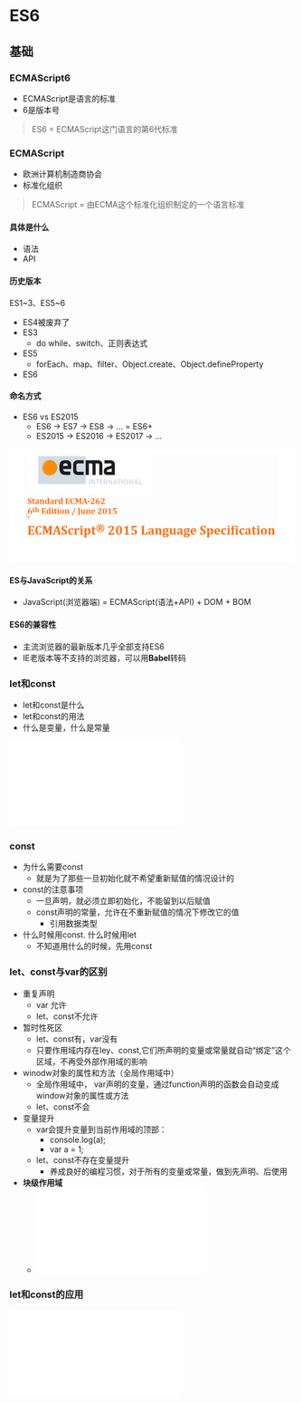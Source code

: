 # ES6

## 基础

### ECMAScript6

- ECMAScript是语言的标准
- 6是版本号

> ES6 = ECMAScript这门语言的第6代标准

### ECMAScript

- 欧洲计算机制造商协会
- 标准化组织

> ECMAScript = 由ECMA这个标准化组织制定的一个语言标准

#### 具体是什么

- 语法
- API

#### 历史版本

ES1~3、ES5~6

- ES4被废弃了
- ES3
  - do while、switch、正则表达式
- ES5
  - forEach、map、filter、Object.create、Object.defineProperty
- ES6

#### 命名方式

- ES6 vs ES2015
  - ES6 -> ES7 -> ES8 -> ... = ES6+
  - ES2015 -> ES2016 -> ES2017 -> ...

![ES6](./ES6.PNG)

#### ES与JavaScript的关系

- JavaScript(浏览器端) = ECMAScript(语法+API) + DOM + BOM

#### ES6的兼容性

- 主流浏览器的最新版本几乎全部支持ES6
- IE老版本等不支持的浏览器，可以用**Babel**转码

### let和const

- let和const是什么
- let和const的用法
- 什么是变量，什么是常量

![Demo](./1.let%E5%92%8Cconst%E6%98%AF%E4%BB%80%E4%B9%88.html)

### const

- 为什么需要const
  - 就是为了那些一旦初始化就不希望重新赋值的情况设计的
- const的注意事项
  - 一旦声明，就必须立即初始化，不能留到以后赋值
  - const声明的常量，允许在不重新赋值的情况下修改它的值
    - 引用数据类型
- 什么时候用const. 什么时候用let
  - 不知道用什么的时候，先用const

### let、const与var的区别

- 重复声明
  - var 允许
  - let、const不允许
- 暂时性死区
  - let、const有，var没有
  - 只要作用域内存在ley、const,它们所声明的变量或常量就自动“绑定”这个区域，不再受外部作用域的影响
- winodw对象的属性和方法（全局作用域中）
  - 全局作用域中， var声明的变量，通过function声明的函数会自动变成window对象的属性或方法
  - let、const不会
- 变量提升
  - var会提升变量到当前作用域的顶部：
    - console.log(a);
    - var a = 1;
  - let、const不存在变量提升
    - 养成良好的编程习惯，对于所有的变量或常量，做到先声明、后使用
- **块级作用域**
  - ![Demo](./%E5%9D%97%E7%BA%A7%E4%BD%9C%E7%94%A8%E5%9F%9F.html)

### let和const的应用

![理解作用域](./let%E5%92%8Cconst%E7%9A%84%E5%BA%94%E7%94%A8.html)

